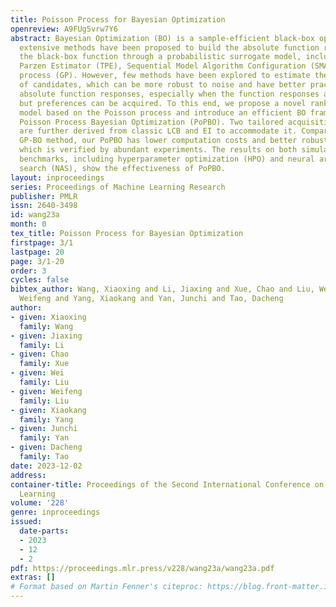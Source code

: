 ```yaml
---
title: Poisson Process for Bayesian Optimization
openreview: A9FUg5vrw7Y6
abstract: Bayesian Optimization (BO) is a sample-efficient black-box optimizer, and
  extensive methods have been proposed to build the absolute function response of
  the black-box function through a probabilistic surrogate model, including Tree-structured
  Parzen Estimator (TPE), Sequential Model Algorithm Configuration (SMAC), and Gaussian
  process (GP). However, few methods have been explored to estimate the relative rankings
  of candidates, which can be more robust to noise and have better practicality than
  absolute function responses, especially when the function responses are intractable
  but preferences can be acquired. To this end, we propose a novel ranking-based surrogate
  model based on the Poisson process and introduce an efficient BO framework, namely
  Poisson Process Bayesian Optimization (PoPBO). Two tailored acquisition functions
  are further derived from classic LCB and EI to accommodate it. Compared to the classic
  GP-BO method, our PoPBO has lower computation costs and better robustness to noise,
  which is verified by abundant experiments. The results on both simulated and real-world
  benchmarks, including hyperparameter optimization (HPO) and neural architecture
  search (NAS), show the effectiveness of PoPBO.
layout: inproceedings
series: Proceedings of Machine Learning Research
publisher: PMLR
issn: 2640-3498
id: wang23a
month: 0
tex_title: Poisson Process for Bayesian Optimization
firstpage: 3/1
lastpage: 20
page: 3/1-20
order: 3
cycles: false
bibtex_author: Wang, Xiaoxing and Li, Jiaxing and Xue, Chao and Liu, Wei and Liu,
  Weifeng and Yang, Xiaokang and Yan, Junchi and Tao, Dacheng
author:
- given: Xiaoxing
  family: Wang
- given: Jiaxing
  family: Li
- given: Chao
  family: Xue
- given: Wei
  family: Liu
- given: Weifeng
  family: Liu
- given: Xiaokang
  family: Yang
- given: Junchi
  family: Yan
- given: Dacheng
  family: Tao
date: 2023-12-02
address:
container-title: Proceedings of the Second International Conference on Automated Machine
  Learning
volume: '228'
genre: inproceedings
issued:
  date-parts:
  - 2023
  - 12
  - 2
pdf: https://proceedings.mlr.press/v228/wang23a/wang23a.pdf
extras: []
# Format based on Martin Fenner's citeproc: https://blog.front-matter.io/posts/citeproc-yaml-for-bibliographies/
---
```

